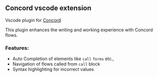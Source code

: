 ## Concord vscode extension

Vscode plugin for [Concord](https://github.com/walmartlabs/concord)

This plugin enhances the writing and working experience with Concord flows.

### Features:
- Auto Completion of elements like `call` `forms` etc.,
- Navigation of flows called from `call` block
- Syntax highlighting for incorrect values
